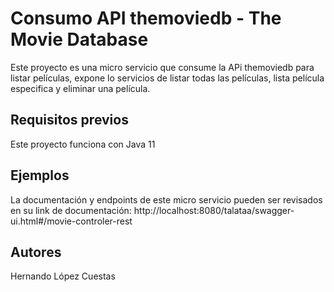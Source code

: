 # Consumo API themoviedb - The Movie Database

Este proyecto es una micro servicio que consume la APi themoviedb para listar películas, expone lo servicios de
listar todas las películas, lista película especifica y eliminar una película.

## Requisitos previos

Este proyecto  funciona con Java 11

## Ejemplos

La documentación y endpoints de este micro servicio pueden ser revisados en su link de documentación:
http://localhost:8080/talataa/swagger-ui.html#/movie-controler-rest


## Autores

Hernando López Cuestas

